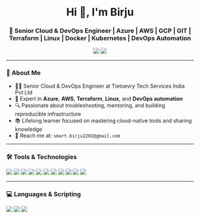 <h1 align="center">Hi 👋, I'm Birju</h1>
<h3 align="center">🚀 Senior Cloud & DevOps Engineer | Azure | AWS | GCP | GIT | Terraform | Linux | Docker | Kubernetes | DevOps Automation</h3>

<p align="center">
  <a href="linkedin.com/in/birju-verma-b8162b123" target="_blank"><img src="https://img.shields.io/badge/-LinkedIn-blue?style=flat-square&logo=linkedin"></a>
  <a href="mailto:smart.birju2202@gmail.com"><img src="https://img.shields.io/badge/-Email-red?style=flat-square&logo=gmail"></a>
</p>

---

### 🧩 About Me

- 👨‍💻 Senior Cloud & DevOps Engineer at Tietoevry Tech Services India Pvt Ltd
- 🧠 Expert in **Azure**, **AWS**, **Terraform**, **Linux**, and **DevOps automation**
- 🔍 Passionate about troubleshooting, mentoring, and building reproducible infrastructure
- 📚 Lifelong learner focused on mastering cloud-native tools and sharing knowledge
- 💬 Reach me at: `smart.birju2202@gmail.com`

---

### 🛠️ Tools & Technologies

<p align="left">
  <img src="https://img.shields.io/badge/AWS-232F3E?style=for-the-badge&logo=amazonaws&logoColor=white"/>
  <img src="https://img.shields.io/badge/Linux-FCC624?style=for-the-badge&logo=linux&logoColor=black"/>
  <img src="https://img.shields.io/badge/Git-F05032?style=for-the-badge&logo=git&logoColor=white"/>
  <img src="https://img.shields.io/badge/Docker-2496ED?style=for-the-badge&logo=docker&logoColor=white"/>
  <img src="https://img.shields.io/badge/Ansible-EE0000?style=for-the-badge&logo=ansible&logoColor=white"/>
  <img src="https://img.shields.io/badge/Jenkins-D24939?style=for-the-badge&logo=jenkins&logoColor=white"/>
  <img src="https://img.shields.io/badge/Kubernetes-326CE5?style=for-the-badge&logo=kubernetes&logoColor=white"/>
  <img src="https://img.shields.io/badge/Terraform-623CE4?style=for-the-badge&logo=terraform&logoColor=white"/>
  <img src="https://img.shields.io/badge/Prometheus-E6522C?style=for-the-badge&logo=prometheus&logoColor=white"/>
  <img src="https://img.shields.io/badge/Grafana-F46800?style=for-the-badge&logo=grafana&logoColor=white"/>
  <img src="https://img.shields.io/badge/GCP-4285F4?style=for-the-badge&logo=googlecloud&logoColor=white"/>
</p>

---

### 💻 Languages & Scripting

<p align="left">
  <img src="https://img.shields.io/badge/Shell-4EAA25?style=for-the-badge&logo=gnu-bash&logoColor=white"/>
  <img src="https://img.shields.io/badge/Python-3776AB?style=for-the-badge&logo=python&logoColor=white"/>
  <img src="https://img.shields.io/badge/PowerShell-5391FE?style=for-the-badge&logo=powershell&logoColor=white"/>
</p>
